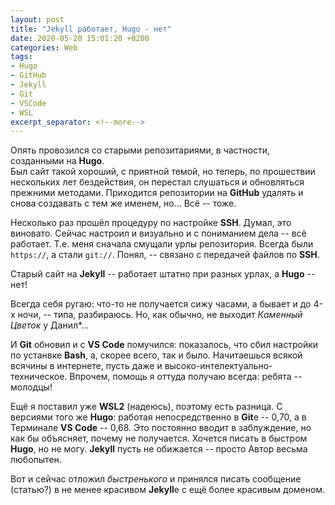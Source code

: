 ```yaml
---
layout: post  
title: "Jekyll работает, Hugo - нет"  
date: 2020-05-20 15:01:20 +0200
categories: Web
tags: 
- Hugo
- GitHub
- Jekyll
- Git
- VSCode
- WSL
excerpt_separator: <!--more-->
---
```


Опять провозился со старыми репозитариями, в частности, созданными на **Hugo**.  
Был сайт такой хороший, с приятной темой, но теперь, по прошествии нескольких лет бездействия, он перестал слушаться и обновляться прежними методами. Приходится репозитории на **GitHub** удалять и снова создавать с тем же именем, но... Всё -- тоже.  

Несколько раз прошёл процедуру по настройке **SSH**. Думал, это виновато. Сейчас настроил и визуально и с пониманием дела -- всё работает. Т.е. меня сначала смущали урлы репозитория. Всегда были `https://`, а стали `git://`. Понял, -- связано с передачей файлов по **SSH**.  
<!--more-->
Старый сайт на **Jekyll** -- работает штатно при разных урлах, а **Hugo** -- нет!  

Всегда себя ругаю: что-то не получается сижу часами, а бывает и до 4-х ночи, -- типа, разбираюсь.  Но, как обычно, не выходит *Каменный Цветок* у Данил*...  

И **Git** обновил и с **VS Code** помучился: показалось, что сбил настройки по устанвке **Bash**, а, скорее всего, так и было. Начитаешься всякой всячины в интернете, пусть даже и высоко-интелектуально-техническое. Впрочем, помощь я оттуда получаю всегда: ребята -- молодцы!  

Ещё я поставил уже **WSL2** (надеюсь), поэтому есть разница. С версиями того же **Hugo**: работая непосредственно в **Git**e -- 0,70, а в Терминале **VS Code** -- 0,68. Это постоянно вводит в заблуждение, но как бы объясняет, почему не получается.  Хочется писать в быстром **Hugo**, но не могу. **Jekyll** пусть не обижается -- просто Автор весьма любопытен.

Вот и сейчас отложил *быстренького* и принялся писать сообщение (статью?) в не менее красивом **Jekyll**e с ещё более красивым доменом.  
